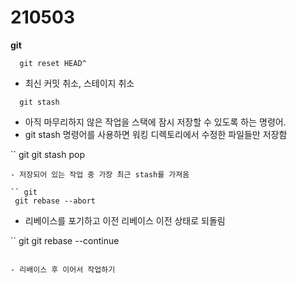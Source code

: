 210503
===============
<b>git</b>

``` git
  git reset HEAD^
 ```
- 최신 커밋 취소, 스테이지 취소

``` git
  git stash
 ```
 - 아직 마무리하지 않은 작업을 스택에 잠시 저장할 수 있도록 하는 명령어. 
 - git stash 명령어를 사용하면 워킹 디렉토리에서 수정한 파일들만 저장함

`` git
  git stash pop
 ```
 - 저장되어 있는 작업 중 가장 최근 stash를 가져옴

`` git
  git rebase --abort
 ```
 - 리베이스를 포기하고 이전 리베이스 이전 상태로 되돌림

`` git
  git rebase --continue
 ```
 
- 리배이스 후 이어서 작업하기
